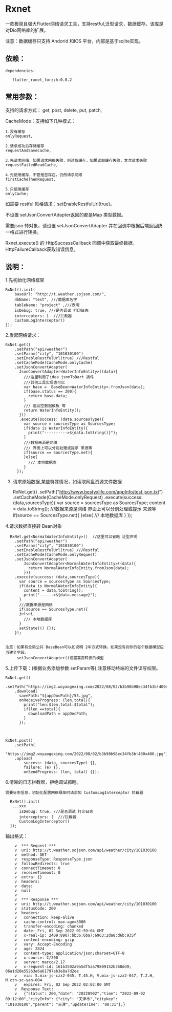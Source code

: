 # Rxnet 

一款极简且强大Flutter网络请求工具，支持restful,泛型请求，数据缓存。该库是对Dio网络库的扩展。

注意：数据缓存只支持 Andorid 和IOS 平台，内部是基于sqlite实现。

## 依赖：

    dependencies:
    
       flutter_rxnet_forzzh:0.0.2


## 常用参数：

支持的请求方式：  get, post, delete, put, patch,

CacheMode：支持如下几种模式：

    1.没有缓存
    onlyRequest,
    
    2.请求成功后存储缓存
    requestAndSaveCache,

    3.先请求网络，如果请求网络失败，则读取缓存，如果读取缓存失败，本次请求失败
    requestFailedReadCache,

    4.先使用缓存，不管是否存在，仍然请求网络
    firstCacheThenRequest,

    5.只使用缓存
    onlyCache;


如需要 restful 风格请求：setEnableRestfulUrl(true)。

不设置 setJsonConvertAdapter返回的都是Map 类型数据。

需要json 转对象，请设置 setJsonConvertAdapter 并在回调中根据后端返回统一格式进行转换。

Rxnet.execute() 的 HttpSuccessCallback 回调中获取最终数据。HttpFailureCallback获取错误信息。




## 说明：
 
 1.先初始化网络框架

    RxNet().init(
        baseUrl: "http://t.weather.sojson.com/",
        dbName: "test", ///数据库名字
        tableName: "project" ,///表明
        isDebug: true, ///是否调试 打印日志
        interceptors: [  ///拦截器
        CustomLogInterceptor()
    ]);
 
 2.发起网络请求：

    RxNet.get()
        .setPath("api/weather")
        .setParam("city", "101030100")
        .setEnableRestfulUrl(true) ///Restful
        .setCacheMode(CacheMode.onlyCache)
        .setJsonConvertAdapter(
          JsonConvertAdapter<WaterInfoEntity>((data){
            ///这里利用了idea jsonToDart 插件
            ///其他工具实现也可以
            var base =  BaseBean<WaterInfoEntity>.fromJson(data);
            if(base.status == 200){
              return base.data;
            }
            /// 返回空数据模板 等
            return WaterInfoEntity();
          }))
          .execute(success: (data,sourcesType){
            var source = sourcesType as SourcesType;
            if(data is WaterInfoEntity){
              print("---------->${data.toString()}");
            }
            ///数据来源是网络
            /// 界面上可以分别处理或提示 来源等
            if(source == SourcesType.net){
            }else{
              /// 本地数据库
            }
         });


 3. 请求原始数据,某些特殊情况，如读取网盘资源文件数据



    RxNet.get<String>()
        .setPath("http://www.bestyxlife.com/appInfo/test.json.txt")
        .setCacheMode(CacheMode.onlyRequest)
        .execute(success: (data,sourcesType){
      var source = sourcesType as SourcesType;
      content = data.toString();
      ///数据来源是网络 界面上可以分别处理或提示 来源等
      if(source == SourcesType.net){
      }else{
        /// 本地数据库
      }
    });


 4.请求数据直接转 Bean对象

      RxNet.get<NormalWaterInfoEntity>()  //这里可以省略 泛型声明
        .setPath("api/weather")
        .setParam("city", "101030100")
        .setEnableRestfulUrl(true) ///Restful
        .setCacheMode(CacheMode.onlyRequest)
        .setJsonConvertAdapter(
            JsonConvertAdapter<NormalWaterInfoEntity>((data){
              return NormalWaterInfoEntity.fromJson(data);
            }))
        .execute(success: (data,sourcesType){
          var source = sourcesType as SourcesType;
          if(data is NormalWaterInfoEntity){
            content = data.toString();
            print("------>${data.message}");
          }
          ///数据来源是网络
          if(source == SourcesType.net){
          }else{
            /// 本地数据库
          }
          setState(() {});
        });

 
    注意：如果有全局公共 BaseBean可以如说明 2中方式转换。如果没有则你的每个数据模型应当建全字段。
         setJsonConvertAdapter()设置需要转换的模型


 5.上传下载：(根据业务添加参数 setParam等),注意移动终端的文件读写权限。

  
    RxNet.get() 
        .setPath("https://img2.woyaogexing.com/2022/08/02/b3b98b98ec34fb3b!400x400.jpg")
        .download(
          savePath:"${appDocPath}/55.jpg",
          onReceiveProgress: (len,total){
            print("len:$len,total:$total");
            if(len ==total){
              downloadPath = appDocPath;
            }
          });

   
  
    RxNet.post()
        .setPath(
            "https://img2.woyaogexing.com/2022/08/02/b3b98b98ec34fb3b!400x400.jpg")
        .upload(
            success: (data, sourcesType) {},
            failure: (e) {},
            onSendProgress: (len, total) {});


   
   6.清晰的日志拦截器，拒绝调试抓瞎。
     
    需要日志信息，初始化配置网络框架时请添加 CustomLogInterceptor 拦截器

      RxNet().init(
       ...xxx
          isDebug: true, ///是否调试 打印日志
          interceptors: [  ///拦截器
          CustomLogInterceptor()
      ]);


   输出格式：
   
        v  *** Request ***
        v  uri: http://t.weather.sojson.com/api/weather/city/101030100
        v  method: GET
        v  responseType: ResponseType.json
        v  followRedirects: true
        v  connectTimeout: 0
        v  receiveTimeout: 0
        v  extra: {}
        v  headers:
        v  data:
        v  null
        v  
        v  *** Response ***
        v  uri: http://t.weather.sojson.com/api/weather/city/101030100
        v  statusCode: 200
        v  headers:
        v   connection: keep-alive
        v   cache-control: max-age=3000
        v   transfer-encoding: chunked
        v   date: Fri, 02 Sep 2022 01:59:04 GMT
        v   x-real-ip: 2409:8907:bb36:6ba7:6963:2da8:d6b:935f
        v   content-encoding: gzip
        v   vary: Accept-Encoding
        v   age: 2824
        v   content-type: application/json;charset=UTF-8
        v   x-source: C/200
        v   server: marco/2.17
        v   x-request-id: 161b3502a9a5df5aa79809152b368dd9; 06a1d20e55263e6a61797ab3e8a7d2ee
        v   via: S.mix-js-czx2-045, T.45.H, V.mix-js-czx2-047, T.2.H, M.ctn-sc-yan-004
        v   expires: Fri, 02 Sep 2022 02:02:00 GMT
        v  Response Text:
        v   {"status": 200,"date": "20220902","time": "2022-09-02 09:12:00","cityInfo": {"city": "天津市","citykey": "101030100","parent": "天津","updateTime": "08:31"},}